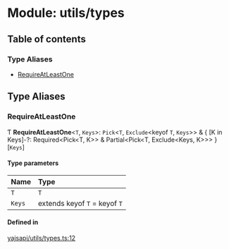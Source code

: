 # Module: utils/types

## Table of contents

### Type Aliases

- [RequireAtLeastOne](utils_types.md#requireatleastone)

## Type Aliases

### RequireAtLeastOne

Ƭ **RequireAtLeastOne**<`T`, `Keys`\>: `Pick`<`T`, `Exclude`<keyof `T`, `Keys`\>\> & { [K in Keys]-?: Required<Pick<T, K\>\> & Partial<Pick<T, Exclude<Keys, K\>\>\> }[`Keys`]

#### Type parameters

| Name | Type |
| :------ | :------ |
| `T` | `T` |
| `Keys` | extends keyof `T` = keyof `T` |

#### Defined in

[yajsapi/utils/types.ts:12](https://github.com/golemfactory/yajsapi/blob/87b4066/yajsapi/utils/types.ts#L12)
